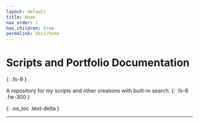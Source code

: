 ```yaml
---
layout: default
title: Home
nav_order: 1
has_children: true
permalink: docs/home
---
```


# Scripts and Portfolio Documentation
{: .fs-9 }

A repository for my scripts and other creations with built-in search.
{: .fs-6 .fw-300 }

{: .no_toc .text-delta }

---
